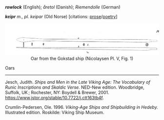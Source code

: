 **_rowlock_** (English); _åretol_ (Danish); _Riemendolle_ (German)

_**keipr** m., pl. keipar_ (Old Norse) [citations: [prose](https://onp.ku.dk/onp/onp.php?o42936)/[poetry](https://lexiconpoeticum.org/m.php?p=lemma&i=44158)]  

  
<div align="center">
  
  ![oar from Gokstad ship](../images/Nicolaysen_Oars.png)  
  Oar from the Gokstad ship (Nicolaysen Pl. V, Fig. 1)

</div>

  Oars   

---

  Jesch, Judith. _Ships and Men in the Late Viking Age: The Vocabulary of Runic Inscriptions and Skaldic Verse._ NED-New edition. Woodbridge, Suffolk, UK ; Rochester, NY: 
Boydell & Brewer, 2001. https://www.jstor.org/stable/10.7722/j.ctt163tb4f.


  Crumlin-Pedersen, Ole. 1996. _Viking-Age Ships and Shipbuilding in Hedeby._ Illustrated edition. Roskilde: Viking Ship Museum.



